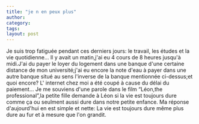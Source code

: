 ```yaml
---
title: "je n en peux plus"
author:
category: 
tags: 
layout: post
---
```

Je suis trop fatiguée pendant ces derniers jours: le travail, les études et la vie quotidienne…
Il y avait un matin,j'ai eu  4 cours de 8 heures jusqu'à midi.J'ai du payer le loyer du logement dans une banque d'une certaine distance de mon université;j'ai eu encore la note d'eau à payer dans une autre banque situé au sens l'inverse de la banque mentionnée ci-dessus;et quoi encore? L' internet chez moi a été coupé à cause du délai du paiement…
Je me souviens d'une parole dans le film “Léon,the professional”,la petite fille demande à Léon si la vie est toujours dure comme ça ou seulment aussi dure dans notre petite enfance.
Ma réponse d'aujourd'hui en est simple et nette: La vie est toujours dure même plus dure au fur et à mesure que l'on grandit. 

